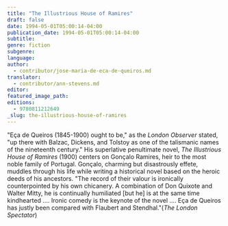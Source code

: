 ```yaml
---
title: "The Illustrious House of Ramires"
draft: false
date: 1994-05-01T05:00:14-04:00
publication_date: 1994-05-01T05:00:14-04:00
subtitle:
genre: fiction
subgenre:
language:
author:
  - contributor/jose-maria-de-eca-de-queiros.md
translator:
  - contributor/ann-stevens.md
editor:
featured_image_path:
editions:
  - 9780811212649
_slug: the-illustrious-house-of-ramires
---
```


"Eça de Queiros (1845-1900) ought to be," as the _London Observer_ stated, "up there with Balzac, Dickens, and Tolstoy as one of the talismanic names of the nineteenth century." His superlative penultimate novel, _The Illustrious House of Ramires_ (1900) centers on Gonçalo Ramires, heir to the most noble family of Portugal. Gonçalo, charming but disastrously effete, muddles through his life while writing a historical novel based on the heroic deeds of his ancestors. "The record of their valour is ironically counterpointed by his own chicanery. A combination of Don Quixote and Walter Mitty, he is continually humiliated [but he] is at the same time kindhearted .... Ironic comedy is the keynote of the novel .... Eça de Queiros has justly been compared with Flaubert and Stendhal."(_The London Spectator_)

